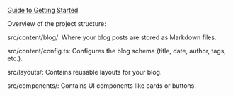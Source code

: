 [Guide to Getting Started](src/content/blog/hello-world.md)

Overview of the project structure:

src/content/blog/: Where your blog posts are stored as Markdown files.

src/content/config.ts: Configures the blog schema (title, date, author, tags, etc.).

src/layouts/: Contains reusable layouts for your blog.

src/components/: Contains UI components like cards or buttons.

